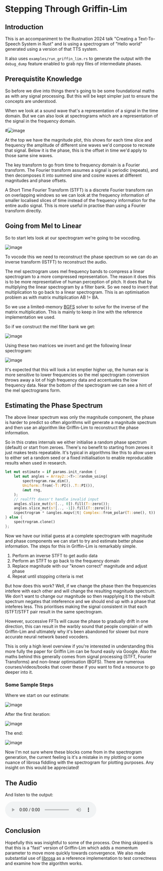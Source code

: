 # Stepping Through Griffin-Lim

## Introduction

This is an accompaniment to the Rustnation 2024 talk "Creating a Text-To-Speech
System in Rust" and is using a spectrogram of "Hello world" generated using a
version of that TTS system.

It also uses `examples/run_griffin_lim.rs` to generate the output with the `debug_dump`
feature enabled to grab npy files of intermediate phases.

## Prerequistite Knowledge

So before we dive into things there's going to be some foundational maths as with any
signal processing. But this will be kept simpler just to ensure the concepts are understood.

When we look at a sound wave that's a representation of a signal in the time domain. But we
can also look at spectrograms which are a representation of the signal in the frequency
domain.

#![image](./resources/trumpet.png)

At the top we have the magnitude plot, this shows for each time slice and frequency the
amplitude of different sine waves we'd compose to recreate that signal. Below it is the
phase, this is the offset in time we'd apply to those same sine waves.

The key transform to go from time to frequency domain is a Fourier transform. The Fourier transform
assumes a signal is periodic (repeats), and then decomposes it into summed sine and cosine waves at
different magnitudes and phase offsets.

A Short Time Fourier Transform (STFT) is a discrete Fourier transform ran on overlapping windows
so we can look at the frequency information of smaller localised slices of time instead
of the frequency information for the entire audio signal. This is more useful in practise than using
a Fourier transform directly.

## Going from Mel to Linear

So to start lets look at our spectrogram we're going to be vocoding.

![image](./resources/mel_spec.png)

To vocode this we need to reconstruct the phase spectrum so we can do an inverse
transform (ISTFT) to reconstruct the audio.

The mel spectrogram uses mel frequency bands to compress a linear spectrogram to
a more compressed representation. The reason it does this is to be more representative of human
perception of pitch. It does that by multiplying the linear spectrogram
by a filter bank. So we need to invert that multiplication to go back to a linear
spectrogram. This is an optimisation problem as with matrix multiplication AB != BA.

So we use a limited-memory [BGFS](https://en.wikipedia.org/wiki/Broyden–Fletcher–Goldfarb–Shanno_algorithm) solver to solve for the inverse of the matrix 
multiplication. This is mainly to keep in line with the reference implementation we used.

So if we construct the mel filter bank we get:

![image](./resources/mel_basis.png)

Using these two matrices we invert and get the following linear spectrogram:

![image](./resources/linear_spec.png)

It's expected that this will look a lot emptier higher up, the human ear is more
sensitive to lower frequencies so the mel spectrogram conversion throws away a lot
of high frequency data and accentuates the low frequency data. Near the bottom of
the spectrogram we can see a hint of the mel spectrograms form.

## Estimating the Phase Spectrum

The above linear spectrum was only the magnitude component, the phase is harder to
predict so often algorithms will generate a magnitude spectrum and then use an 
algorithm like Griffin-Lim to reconstruct the phase information.

So in this crates internals we either initialise a random phase spectrum (default)
or start from zeroes. There's no benefit to starting from zeroes it just makes tests
repeatable. It's typical in algorithms like this to allow users to either set a
random seed or a fixed initialisation to enable reproducable results when used in
research.

```rust
let mut estimate = if params.init_random {
    let mut angles = Array2::<T>::random_using(
        spectrogram.raw_dim(),
        Uniform::from(-T::PI()..T::PI()),
        &mut rng,
    );
    // realfft doesn't handle invalid input
    angles.slice_mut(s![.., 0]).fill(T::zero());
    angles.slice_mut(s![.., -1]).fill(T::zero());
    &spectrogram * &angles.mapv(|t| Complex::from_polar(T::one(), t))
} else {
    spectrogram.clone()
};
```

Now we have our initial guess at a complete spectrogram with magnitude and
phase components we can start to try and estimate better phase information. The
steps for this in Griffin-Lim is remarkably simple.

1. Perform an inverse STFT to get audio data
2. Perform an STFT to go back to the frequency domain
3. Replace magnitude with our "known correct" magnitude and adjust phase
4. Repeat until stopping criteria is met

But how does this work? Well, if we change the phase then the frequencies
intefere with each other and will change the resulting magnitude spectrum.
We don't want to change our magnitude so then reapplying it to the rebuilt spectrum
negates that inteference and we should end up with a phase that inteferes less.
This prioritises making the signal consistent in that each ISTFT/STFT pair result
in the same spectrogram.

However, successive FFTs will cause the phase to gradually drift in one direction,
this can result in the warbly sound that people complain of with Griffin-Lim and
ultimately why it's been abandoned for slower but more accurate neural network based
vocoders.

This is only a high level overview if you're interested in understanding this
more fully the paper for Griffin Lim can be found easily via Google. Also the maths
behind this generally comes from signal processing (STFT, Fourier Transforms)
and non-linear optimisation (BGFS). There are numerous courses/videos/books
that cover these if you want to find a resource to go deeper into it.

### Some Sample Steps

Where we start on our estimate:

![image](./resources/estimate_0.png)

After the first iteration:

![image](./resources/estimate_1.png)

The end:

![image](./resources/estimate_10.png)

Now I'm not sure where these blocks come from in the spectrogram generation,
the current feeling is it's a mistake in my plotting or some nuance of librosa
fiddling with the spectrogram for plotting purposes. Any insight on this would
be appreciated!

## The Audio

And listen to the output:

![audio](https://github.com/emotechlab/griffin-lim/raw/main/tutorial/output.wav)

## Conclusion

Hopefully this was insightful to some of the process. One thing skipped is that
this is a "fast" version of Griffin-Lim which adds a momentum parameter to move
more quickly towards convergence. We also made substantial use of
[librosa](https://librosa.org/) as a reference implementation to test correctness
and examine how the algorithm works.
